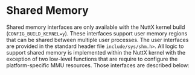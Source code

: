 Shared Memory
=============

Shared memory interfaces are only available with the NuttX kernel build
(`CONFIG_BUILD_KERNEL=y`). These interfaces support user memory regions
that can be shared between multiple user processes. The user interfaces
are provided in the standard header file `include/sys/shm.h>`. All logic
to support shared memory is implemented within the NuttX kernel with the
exception of two low-level functions that are require to configure the
platform-specific MMU resources. Those interfaces are described below:
